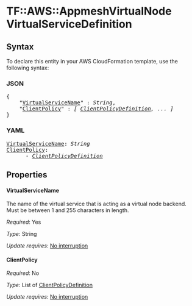 # TF::AWS::AppmeshVirtualNode VirtualServiceDefinition

## Syntax

To declare this entity in your AWS CloudFormation template, use the following syntax:

### JSON

<pre>
{
    "<a href="#virtualservicename" title="VirtualServiceName">VirtualServiceName</a>" : <i>String</i>,
    "<a href="#clientpolicy" title="ClientPolicy">ClientPolicy</a>" : <i>[ <a href="clientpolicydefinition.md">ClientPolicyDefinition</a>, ... ]</i>
}
</pre>

### YAML

<pre>
<a href="#virtualservicename" title="VirtualServiceName">VirtualServiceName</a>: <i>String</i>
<a href="#clientpolicy" title="ClientPolicy">ClientPolicy</a>: <i>
      - <a href="clientpolicydefinition.md">ClientPolicyDefinition</a></i>
</pre>

## Properties

#### VirtualServiceName

The name of the virtual service that is acting as a virtual node backend. Must be between 1 and 255 characters in length.

_Required_: Yes

_Type_: String

_Update requires_: [No interruption](https://docs.aws.amazon.com/AWSCloudFormation/latest/UserGuide/using-cfn-updating-stacks-update-behaviors.html#update-no-interrupt)

#### ClientPolicy

_Required_: No

_Type_: List of <a href="clientpolicydefinition.md">ClientPolicyDefinition</a>

_Update requires_: [No interruption](https://docs.aws.amazon.com/AWSCloudFormation/latest/UserGuide/using-cfn-updating-stacks-update-behaviors.html#update-no-interrupt)

